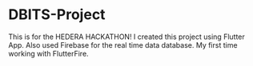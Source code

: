 # DBITS-Project
This is for the HEDERA HACKATHON! 
I created this project using Flutter App.
Also used Firebase for the real time data database.
My first time working with FlutterFire.


